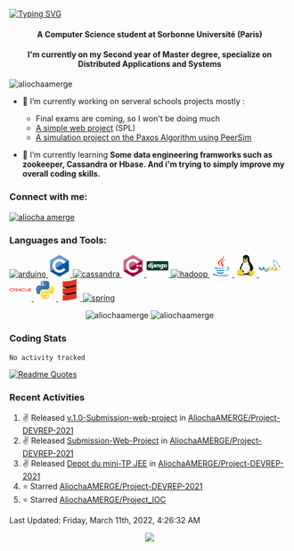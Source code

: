 [![Typing SVG](https://readme-typing-svg.herokuapp.com?color=%2336BCF7&center=true&lines=Hi+%F0%9F%91%8B%2C+I'm+Aliocha+AMERG%C3%89)](https://git.io/typing-svg)

<h4 align="center">A Computer Science student at Sorbonne Université (Paris)</h4>

<h4 align="center">I'm currently on my Second year of Master degree, specialize on Distributed Applications and Systems</h4>

<p align="left"> <img src="https://komarev.com/ghpvc/?center=true&username=aliochaamerge&label=Profile%20views&color=0e75b6&style=flat" alt="aliochaamerge" /> </p>

- 🔭 I’m currently working on serveral schools projects mostly :
  - Final exams are coming, so I won't be doing much
  - [A simple web project](https://github.com/AliochaAMERGE/Project-DEVREP-2021) (SPL)
  - [A simulation project on the Paxos Algorithm using PeerSim](https://github.com/AliochaAMERGE/Project-ARA-2021)

- 🌱 I’m currently learning **Some data engineering framworks such as zookeeper, Cassandra or Hbase. And i'm trying to simply improve my overall coding skills.**

<!--
- 🌟 My main projects are :
  - [Embeeded programming on Arduino and raspberry](https://github.com/AliochaAMERGE/Project_IOC) : Creation of a web server using Django communicating between sensors on an Arduino and a Raspberry pi 3 through an MQTT broker.
  
  <a href="https://www.arduino.cc/" target="_blank" rel="noreferrer"> <img src="https://cdn.worldvectorlogo.com/logos/arduino-1.svg" alt="arduino" width="40" height="40"/> </a> <a href="https://www.w3schools.com/cpp/" target="_blank" rel="noreferrer"> <img src="https://raw.githubusercontent.com/devicons/devicon/master/icons/cplusplus/cplusplus-original.svg" alt="cplusplus" width="40" height="40"/> </a> <a href="https://www.djangoproject.com/" target="_blank" rel="noreferrer"> <img src="https://raw.githubusercontent.com/devicons/devicon/master/icons/django/django-original.svg" alt="django" width="40" height="40"/> </a> <a href="https://mosquitto.org/" target="_blank" rel="noreferrer"> <img src="img/mosquitto.png" alt="mosquitto" width="139" height="28"/></a> <a href="https://raspberrypi.com" target="_blank" rel="noreferrer"> <img src='https://github.com/devicons/devicon/blob/master/icons/raspberrypi/raspberrypi-original.svg' alt="raspberrypi" width="40" height="40"></a>

  - [Implementing basics operations on a Distributed Hash Table](https://github.com/AliochaAMERGE/AR_project_2021) using [Chord](https://pdos.csail.mit.edu/papers/chord:sigcomm01/chord_sigcomm.pdf) protocol (peer to peer) : 
  
<a href="https://www.cprogramming.com/" target="_blank" rel="noreferrer"> <img src="https://raw.githubusercontent.com/devicons/devicon/master/icons/c/c-original.svg" alt="c" width="40" height="40"/> </a>

-->

<h3 align="left">Connect with me:</h3>
<p align="left">
<a href="https://www.linkedin.com/in/aliocha-amerg%C3%A9/" target="blank"><img align="center" src="https://raw.githubusercontent.com/rahuldkjain/github-profile-readme-generator/master/src/images/icons/Social/linked-in-alt.svg" alt="aliocha amerge" height="30" width="40" /></a>
</p>

<h3 align="left">Languages and Tools:</h3>
<p align="left"> <a href="https://www.arduino.cc/" target="_blank" rel="noreferrer"> <img src="https://cdn.worldvectorlogo.com/logos/arduino-1.svg" alt="arduino" width="40" height="40"/> </a> <a href="https://www.cprogramming.com/" target="_blank" rel="noreferrer"> <img src="https://raw.githubusercontent.com/devicons/devicon/master/icons/c/c-original.svg" alt="c" width="40" height="40"/> </a> <a href="https://cassandra.apache.org/" target="_blank" rel="noreferrer"> <img src="https://www.vectorlogo.zone/logos/apache_cassandra/apache_cassandra-icon.svg" alt="cassandra" width="40" height="40"/> </a> <a href="https://www.w3schools.com/cpp/" target="_blank" rel="noreferrer"> <img src="https://raw.githubusercontent.com/devicons/devicon/master/icons/cplusplus/cplusplus-original.svg" alt="cplusplus" width="40" height="40"/> </a> <a href="https://www.djangoproject.com/" target="_blank" rel="noreferrer"> <img src="https://raw.githubusercontent.com/devicons/devicon/master/icons/django/django-original.svg" alt="django" width="40" height="40"/> </a> <a href="https://hadoop.apache.org/" target="_blank" rel="noreferrer"> <img src="https://www.vectorlogo.zone/logos/apache_hadoop/apache_hadoop-icon.svg" alt="hadoop" width="40" height="40"/> </a> <a href="https://www.java.com" target="_blank" rel="noreferrer"> <img src="https://raw.githubusercontent.com/devicons/devicon/master/icons/java/java-original.svg" alt="java" width="40" height="40"/> </a> <a href="https://www.linux.org/" target="_blank" rel="noreferrer"> <img src="https://raw.githubusercontent.com/devicons/devicon/master/icons/linux/linux-original.svg" alt="linux" width="40" height="40"/> </a> <a href="https://www.mysql.com/" target="_blank" rel="noreferrer"> <img src="https://raw.githubusercontent.com/devicons/devicon/master/icons/mysql/mysql-original-wordmark.svg" alt="mysql" width="40" height="40"/> </a> <a href="https://www.oracle.com/" target="_blank" rel="noreferrer"> <img src="https://raw.githubusercontent.com/devicons/devicon/master/icons/oracle/oracle-original.svg" alt="oracle" width="40" height="40"/> </a> <a href="https://www.python.org" target="_blank" rel="noreferrer"> <img src="https://raw.githubusercontent.com/devicons/devicon/master/icons/python/python-original.svg" alt="python" width="40" height="40"/> </a> </a> <a href="https://www.scala-lang.org" target="_blank" rel="noreferrer"> <img src="https://raw.githubusercontent.com/devicons/devicon/master/icons/scala/scala-original.svg" alt="scala" width="40" height="40"/> </a> <a href="https://spring.io/" target="_blank" rel="noreferrer"> <img src="https://www.vectorlogo.zone/logos/springio/springio-icon.svg" alt="spring" width="40" height="40"/> </a> </p>
<p align = "center">
    <img src="https://github-readme-stats.vercel.app/api?username=aliochaamerge&show_icons=true&locale=en&hide_border=true&theme=onedark" alt="aliochaamerge" />
    <img src="http://github-readme-streak-stats.herokuapp.com?user=aliochaamerge&theme=onedark&hide_border=true&date_format=j%20M%5B%20Y%5D&fire=6E1760" alt="aliochaamerge" />
</p>

### Coding Stats
<!--START_SECTION:waka-->

```text
No activity tracked
```

<!--END_SECTION:waka-->

[![Readme Quotes](https://quotes-github-readme.vercel.app/api?type=horizontal&theme=dark)](https://github.com/piyushsuthar/github-readme-quotes)

### Recent Activities

<!--RECENT_ACTIVITY:start-->
1. ✌️ Released [v.1.0-Submission-web-project](https://github.com/AliochaAMERGE/Project-DEVREP-2021/releases/tag/Submission-Web) in [AliochaAMERGE/Project-DEVREP-2021](https://github.com/AliochaAMERGE/Project-DEVREP-2021)
2. ✌️ Released [Submission-Web-Project](https://github.com/AliochaAMERGE/Project-DEVREP-2021/releases/tag/Project-web) in [AliochaAMERGE/Project-DEVREP-2021](https://github.com/AliochaAMERGE/Project-DEVREP-2021)
3. ✌️ Released [Depot du mini-TP JEE](https://github.com/AliochaAMERGE/Project-DEVREP-2021/releases/tag/Project-web) in [AliochaAMERGE/Project-DEVREP-2021](https://github.com/AliochaAMERGE/Project-DEVREP-2021)
4. ⭐ Starred [AliochaAMERGE/Project-DEVREP-2021](https://github.com/AliochaAMERGE/Project-DEVREP-2021)
5. ⭐ Starred [AliochaAMERGE/Project_IOC](https://github.com/AliochaAMERGE/Project_IOC)
<!--RECENT_ACTIVITY:end-->

<!--RECENT_ACTIVITY:last_update-->
Last Updated: Friday, March 11th, 2022, 4:26:32 AM
<!--RECENT_ACTIVITY:last_update_end-->

<p align = "center">
 <img src="https://activity-graph.herokuapp.com/graph?username=AliochaAMERGE&theme=github">
</p> 
